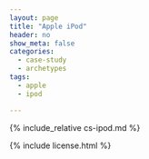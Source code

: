 ```yaml
---
layout: page
title: "Apple iPod"
header: no
show_meta: false
categories:
  - case-study
  - archetypes
tags:
  - apple
  - ipod

---
```


{% include_relative cs-ipod.md %}

{% include license.html %}
